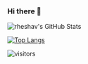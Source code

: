 ### Hi there 👋

<!-- Testing features -->

![rheshav's GitHub Stats](https://github-readme-stats.vercel.app/api?username=rheshav&theme=github_dark&show_icons=true)

[![Top Langs](https://github-readme-stats.vercel.app/api/top-langs/?username=rheshav&layout=compact)](https://github.com/rheshav/github-readme-stats&theme=github_dark)

![visitors](https://visitor-badge.glitch.me/badge?page_id=rheshav&left_color=green&right_color=red)

<!-- End of testing features -->

<!--
**rheshav/rheshav** is a ✨ _special_ ✨ repository because its `README.md` (this file) appears on your GitHub profile.

Here are some ideas to get you started:

- 🔭 I’m currently working on ...
- 🌱 I’m currently learning ...
- 👯 I’m looking to collaborate on ...
- 🤔 I’m looking for help with ...
- 💬 Ask me about ...
- 📫 How to reach me: ...
- 😄 Pronouns: ...
- ⚡ Fun fact: ...
-->
